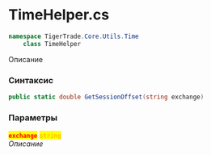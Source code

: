 
# TimeHelper.cs
```csharp
namespace TigerTrade.Core.Utils.Time  
    class TimeHelper
```

Описание

### Синтаксис
```csharp
public static double GetSessionOffset(string exchange)
```

### Параметры  
<mark style="color:red;">**`exchange`**</mark> <mark style="color:orange;">`string`</mark>  
 *Описание*  
  

                    
                    
